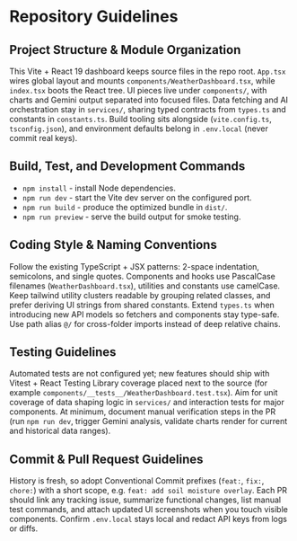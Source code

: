 # Repository Guidelines

## Project Structure & Module Organization
This Vite + React 19 dashboard keeps source files in the repo root. `App.tsx` wires global layout and mounts `components/WeatherDashboard.tsx`, while `index.tsx` boots the React tree. UI pieces live under `components/`, with charts and Gemini output separated into focused files. Data fetching and AI orchestration stay in `services/`, sharing typed contracts from `types.ts` and constants in `constants.ts`. Build tooling sits alongside (`vite.config.ts`, `tsconfig.json`), and environment defaults belong in `.env.local` (never commit real keys).

## Build, Test, and Development Commands
- `npm install` - install Node dependencies.
- `npm run dev` - start the Vite dev server on the configured port.
- `npm run build` - produce the optimized bundle in `dist/`.
- `npm run preview` - serve the build output for smoke testing.

## Coding Style & Naming Conventions
Follow the existing TypeScript + JSX patterns: 2-space indentation, semicolons, and single quotes. Components and hooks use PascalCase filenames (`WeatherDashboard.tsx`), utilities and constants use camelCase. Keep tailwind utility clusters readable by grouping related classes, and prefer deriving UI strings from shared constants. Extend `types.ts` when introducing new API models so fetchers and components stay type-safe. Use path alias `@/` for cross-folder imports instead of deep relative chains.

## Testing Guidelines
Automated tests are not configured yet; new features should ship with Vitest + React Testing Library coverage placed next to the source (for example `components/__tests__/WeatherDashboard.test.tsx`). Aim for unit coverage of data shaping logic in `services/` and interaction tests for major components. At minimum, document manual verification steps in the PR (run `npm run dev`, trigger Gemini analysis, validate charts render for current and historical data ranges).

## Commit & Pull Request Guidelines
History is fresh, so adopt Conventional Commit prefixes (`feat:`, `fix:`, `chore:`) with a short scope, e.g. `feat: add soil moisture overlay`. Each PR should link any tracking issue, summarize functional changes, list manual test commands, and attach updated UI screenshots when you touch visible components. Confirm `.env.local` stays local and redact API keys from logs or diffs.
